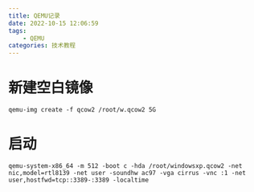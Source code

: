 ```yaml
---
title: QEMU记录
date: 2022-10-15 12:06:59
tags:
	- QEMU
categories: 技术教程
---
```


<!--more-->
# 新建空白镜像
```
qemu-img create -f qcow2 /root/w.qcow2 5G
```
# 启动
```
qemu-system-x86_64 -m 512 -boot c -hda /root/windowsxp.qcow2 -net nic,model=rtl8139 -net user -soundhw ac97 -vga cirrus -vnc :1 -net user,hostfwd=tcp::3389-:3389 -localtime
```

